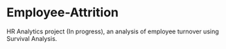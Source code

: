# Employee-Attrition
HR Analytics project (In progress), an analysis of employee turnover using Survival Analysis.
